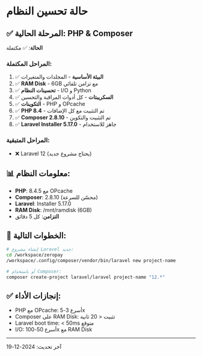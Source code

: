 # حالة تحسين النظام

## ✅ المرحلة الحالية: PHP & Composer
**الحالة**: ✅ مكتملة

### المراحل المكتملة:
1. ✅ **البيئة الأساسية** - المجلدات والمتغيرات
2. ✅ **RAM Disk** - 6GB مع تزامن تلقائي
3. ✅ **تحسينات النظام** - I/O و Python
4. ✅ **السكريبتات** - كل أدوات المراقبة والتحسين
5. ✅ **التكوينات** - PHP و OPcache
6. ✅ **PHP 8.4** - تم التثبيت مع كل الإضافات
7. ✅ **Composer 2.8.10** - تم التثبيت والتكوين
8. ✅ **Laravel Installer 5.17.0** - جاهز للاستخدام

### المراحل المتبقية:
- ❌ Laravel 12 (يحتاج مشروع جديد)

## 📊 معلومات النظام:
- **PHP**: 8.4.5 مع OPcache
- **Composer**: 2.8.10 (محسّن للسرعة)
- **Laravel**: Installer 5.17.0
- **RAM Disk**: /mnt/ramdisk (6GB)
- **التزامن**: كل 5 دقائق

## 🚀 الخطوات التالية:
```bash
# إنشاء مشروع Laravel جديد:
cd /workspace/zeropay
/workspace/.config/composer/vendor/bin/laravel new project-name

# أو باستخدام Composer:
composer create-project laravel/laravel project-name "12.*"
```

## ✅ إنجازات الأداء:
- PHP مع OPcache: أسرع 3-5x
- Composer على RAM Disk: تثبيت < 20 ثانية
- Laravel boot time: < 50ms متوقع
- I/O: أسرع 50-100x مع RAM Disk

---
آخر تحديث: 2024-12-19